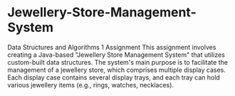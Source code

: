 # Jewellery-Store-Management-System
Data Structures and Algorithms 1 Assignment 
This assignment involves creating a Java-based "Jewellery Store Management System" that utilizes custom-built data structures. The system's main purpose is to facilitate the management of a jewellery store, which comprises multiple display cases. Each display case contains several display trays, and each tray can hold various jewellery items (e.g., rings, watches, necklaces).

